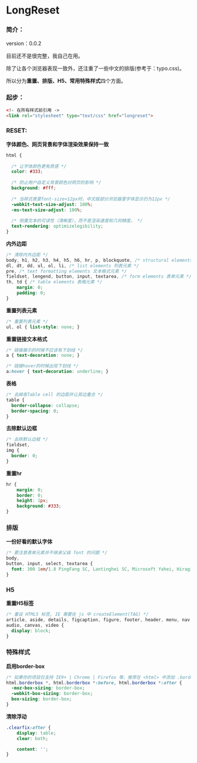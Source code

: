 # LongReset

### 简介：

version：0.0.2

目前还不是很完整，我自己在用。

除了让各个浏览器表现一致外，还注重了一些中文的排版(参考于：typo.css)。

所以分为**重置、排版、H5、常用特殊样式**四个方面。

### 起步：

```html
<!- 在所有样式前引用 ->
<link rel="stylesheet" type="text/css" href="longreset">
```

### RESET:

**字体颜色、网页背景和字体渲染效果保持一致**

```css
html {
  
  /* 让字体颜色更有质感 */
  color: #333;
  
  /* 防止用户自定义背景颜色对网页的影响 */
  background: #fff;
  
  /* 当样式表里font-size<12px时，中文版部分浏览器里字体显示仍为12px */
  -webkit-text-size-adjust: 100%;
  -ms-text-size-adjust: 100%;
  
  /* 侧重文本的可读性（清晰度），而不是渲染速度和几何精度。 */
  text-rendering: optimizelegibility;
}
```

**内外边距**

```css
/* 清除内外边距 */
body, h1, h2, h3, h4, h5, h6, hr, p, blockquote, /* structural elements 结构元素 */
dl, dt, dd, ul, ol, li, /* list elements 列表元素 */
pre, /* text formatting elements 文本格式元素 */
fieldset, lengend, button, input, textarea, /* form elements 表单元素 */
th, td { /* table elements 表格元素 */
    margin: 0;
    padding: 0;
}
```

**重置列表元素**

```css
/* 重置列表元素 */
ul, ol { list-style: none; }
```

**重置链接文本格式**

```css
/* 链接展示的时候不应该有下划线 */
a { text-decoration: none; }

/* 链接hover的时候出现下划线 */
a:hover { text-decoration: underline; }
```

**表格**

```css
/* 去掉各Table cell 的边距并让其边重合 */
table {
  border-collapse: collapse;
  border-spacing: 0;
}
```

**去除默认边框**

```css
/* 去除默认边框 */
fieldset,
img {
  border: 0;
}
```

**重置hr**

```css
hr {
    margin: 0;
    border: 0;
    height: 1px;
    background: #333;
}
```

### 排版


**一份好看的默认字体**

```css
/* 要注意表单元素并不继承父级 font 的问题 */
body,
button, input, select, textarea {
  font: 300 1em/1.8 PingFang SC, Lantinghei SC, Microsoft Yahei, Hiragino Sans GB, Microsoft Sans Serif, WenQuanYi Micro Hei, sans;
}
```

### H5

**重置H5标签**

```css
/* 重设 HTML5 标签, IE 需要在 js 中 createElement(TAG) */
article, aside, details, figcaption, figure, footer, header, menu, nav, section,
audio, canvas, video {
  display: block;
}
```



### 特殊样式

**启用border-box**

```css
/* 如果你的项目仅支持 IE9+ | Chrome | Firefox 等，推荐在 <html> 中添加 .borderbox 这个 class */
html.borderbox *, html.borderbox *:before, html.borderbox *:after {
  -moz-box-sizing: border-box;
  -webkit-box-sizing: border-box;
  box-sizing: border-box;
}
```

**清除浮动**

```css
.clearfix:after {
    display: table;
    clear: both;

    content: '';
}
```

